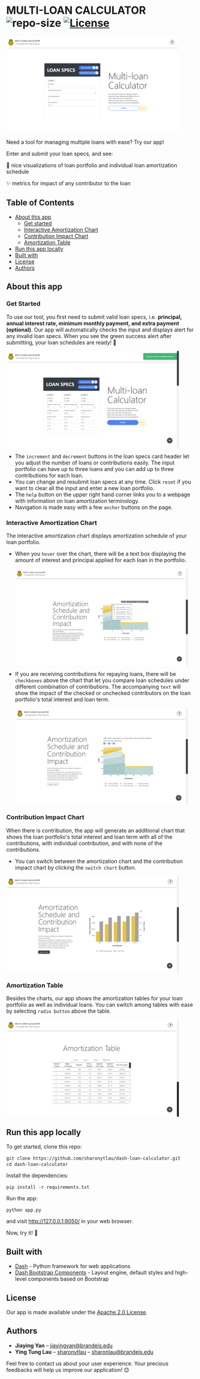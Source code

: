 # MULTI-LOAN CALCULATOR ![repo-size](https://img.shields.io/github/languages/code-size/sharonytlau/dash-loan-calculator?&color=<green>) [![License](https://img.shields.io/badge/License-Apache%202.0-blue.svg)](https://opensource.org/licenses/Apache-2.0) 

<img src="assets/screenshot1.png" alt="screenshot" align=center style="zoom:45%;" />

Need a tool for managing multiple loans with ease?  Try our app! 

Enter and submit your loan specs, and see:

:crown: nice visualizations of loan portfolio and individual loan amortization schedule

:sparkles: metrics for impact of any contributor to the loan

## Table of Contents

- [About this app](#about-this-app)
  - [Get started](#get-started)
  - [Interactive Amortization Chart](#interactive-amortization-chart) 
  - [Contribution Impact Chart](#contribution-impact-chart)
  - [Amortization Table](#amortization-table)
- [Run this app locally](#run-this-app-locally)
- [Built with](#built-with)
- [License](#license)
- [Authors](#authors)

## About this app

### Get Started

To use our tool, you first need to submit valid loan specs, i.e. **principal, annual interest rate, minimum monthly payment, and extra payment (optional)**. Our app will automatically checks the input and displays alert for any invalid loan specs. When you see the green success alert after submitting, your loan schedules are ready! :tada:

<img src="assets/screenshot2.png" alt="screenshot" align=center style="zoom:45%;" />

- The `increment` and `decrement` buttons in the loan specs card header let you adjust the number of loans or contributions easily. The input portfolio can have up to three loans  and you can add up to three contributions for each loan.
- You can change and resubmit loan specs at any time. Click `reset` if you want to clear all the input and enter a new loan portfolio.
- The `help` button on the upper right hand corner links you to a webpage with information on loan amortization terminology.
- Navigation is made easy with a few `anchor` buttons on the page.



### Interactive Amortization Chart

The interactive amortization chart displays amortization schedule of your loan portfolio. 

- When you `hover` over the chart, there will be a text box displaying the amount of interest and principal applied for each loan in the portfolio.

  <img src="assets/screenshot3.png" alt="screenshot" align=center style="zoom:45%;" />

- If you are receiving contributions for repaying loans, there will be `checkboxes` above the chart that let you compare loan schedules under different combination of contributions.  The accompanying `text` will show the impact of the checked or unchecked contributors on the loan portfolio's total interest and loan term.

  <img src="assets/screenshot4.png" alt="screenshot" align=center style="zoom:45%;" />

### Contribution Impact Chart

When there is contribution,  the app will generate an additional chart that shows the loan portfolio's total interest and loan term with all of the contributions, with individual contribution, and with none of the contributions.

- You can switch between the amortization chart and the contribution impact chart by clicking the `switch chart` button. 

<img src="assets/screenshot5.png" alt="screenshot" align=center style="zoom:45%;" />

### **Amortization Table** 

Besides the charts, our app shows the amortization tables for your loan portfolio as well as individual loans. You can switch among tables with ease by selecting `radio button` above the table.

<img src="assets/screenshot6.png" alt="screenshot" align=center style="zoom:45%;" />

## Run this app locally

To get started, clone this repo:


```
git clone https://github.com/sharonytlau/dash-loan-calculator.git
cd dash-loan-calculator
```

Install the dependencies:

```
pip install -r requirements.txt
```

Run the app:

```
python app.py
```

and visit http://127.0.0.1:8050/ in your web browser. 

Now, try it! :rocket:

## Built with

- [Dash](https://github.com/plotly/dash) - Python framework for web applications
- [Dash Bootstrap Components](https://github.com/facultyai/dash-bootstrap-components) - Layout engine, default styles and high-level components based on Bootstrap

## License

Our app is made available under the  [Apache 2.0 License](https://github.com/sharonytlau/moodquote/blob/master/LICENSE).

## Authors

- **Jiaying Yan** – jiayingyan@brandeis.edu
- **Ying Tung Lau** – [sharonytlau](https://github.com/sharonytlau) – sharonlau@brandeis.edu

Feel free to contact us about your user experience. Your precious feedbacks will help us improve our application! :blush:

